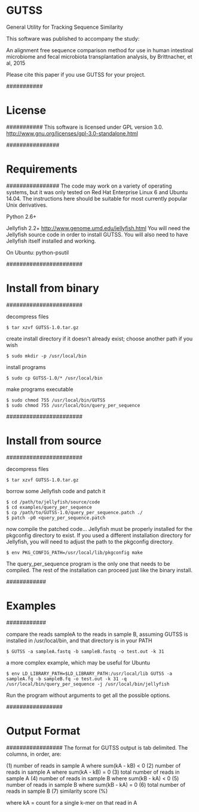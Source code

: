 # GUTSS
General Utility for Tracking Sequence Similarity

This software was published to accompany the study:

An alignment free sequence comparison method for use in human intestinal microbiome and fecal microbiota transplantation analysis, by Brittnacher, et al, 2015

Please cite this paper if you use GUTSS for your project.

###########
# License #
###########
This software is licensed under GPL version 3.0.
http://www.gnu.org/licenses/gpl-3.0-standalone.html


################
# Requirements #
################
The code may work on a variety of operating systems, but it was only
tested on Red Hat Enterprise Linux 6 and Ubuntu 14.04. The instructions
here should be suitable for most currently popular Unix derivatives.

Python 2.6+

Jellyfish 2.2+
http://www.genome.umd.edu/jellyfish.html
You will need the Jellyfish source code in order to install GUTSS. You will
also need to have Jellyfish itself installed and working.

On Ubuntu: python-psutil

#######################
# Install from binary #
#######################

decompress files
```
$ tar xzvf GUTSS-1.0.tar.gz
```

create install directory if it doesn't already exist;
choose another path if you wish
```
$ sudo mkdir -p /usr/local/bin
```

install programs
```
$ sudo cp GUTSS-1.0/* /usr/local/bin
```

make programs executable
```
$ sudo chmod 755 /usr/local/bin/GUTSS
$ sudo chmod 755 /usr/local/bin/query_per_sequence
```

#######################
# Install from source #
#######################

decompress files
```
$ tar xzvf GUTSS-1.0.tar.gz
```

borrow some Jellyfish code and patch it
```
$ cd /path/to/jellyfish/source/code
$ cd examples/query_per_sequence
$ cp /path/to/GUTSS-1.0/query_per_sequence.patch ./
$ patch -p0 <query_per_sequence.patch
```

now compile the patched code...
Jellyfish must be properly installed for the pkgconfig directory to exist.
If you used a different installation directory for Jellyfish, you
will need to adjust the path to the pkgconfig directory.
```
$ env PKG_CONFIG_PATH=/usr/local/lib/pkgconfig make
```

The query_per_sequence program is the only one that needs to be compiled.
The rest of the installation can proceed just like the binary install.

############
# Examples #
############

compare the reads sampleA to the reads in sample B,
assuming GUTSS is installed in /usr/local/bin, and
that directory is in your PATH
```
$ GUTSS -a sampleA.fastq -b sampleB.fastq -o test.out -k 31
```

a more complex example, which may be useful for Ubuntu
```
$ env LD_LIBRARY_PATH=$LD_LIBRARY_PATH:/usr/local/lib GUTSS -a sampleA.fq -b sampleB.fq -o test.out -k 31 -q /usr/local/bin/query_per_sequence -j /usr/local/bin/jellyfish
```

Run the program without arguments to get all the possible options.

#################
# Output Format #
#################
The format for GUTSS output is tab delimited. The columns, in order, are:

(1) number of reads in sample A where sum(kA - kB) < 0
(2) number of reads in sample A where sum(kA - kB) = 0
(3) total number of reads in sample A
(4) number of reads in sample B where sum(kB - kA) < 0
(5) number of reads in sample B where sum(kB - kA) = 0
(6) total number of reads in sample B
(7) similarity score (%)

where kA = count for a single k-mer on that read in A
